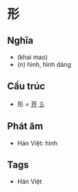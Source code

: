 # 形

## Nghĩa

* (khai mao)
* (n) hình, hình dáng

## Cấu trúc
* 形 = [开](开.md) [彡](彡.md)

## Phát âm

* Hán Việt: hình

## Tags
* Hán Việt

<script>window.HANZI_FIELD='形';</script>
